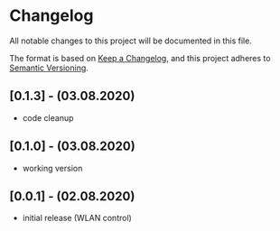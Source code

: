 # Changelog
All notable changes to this project will be documented in this file.

The format is based on [Keep a Changelog](https://keepachangelog.com/en/1.0.0/),
and this project adheres to [Semantic Versioning](https://semver.org/spec/v2.0.0.html).

## [0.1.3] - (03.08.2020)
- code cleanup

## [0.1.0] - (03.08.2020)
- working version

## [0.0.1] - (02.08.2020)
- initial release (WLAN control)